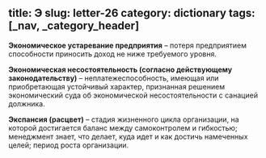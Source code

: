 title: Э
slug: letter-26
category: dictionary
tags: [_nav, _category_header]
---

**Экономическое устаревание предприятия** – потеря предприятием способности приносить доход не ниже требуемого уровня.

**Экономическая несостоятельность (согласно действующему законодательству)** – неплатежеспособность, имеющая или приобретающая устойчивый характер, признанная решением экономический суда об экономической несостоятельности с санацией должника.

**Экспансия (расцвет)** – стадия жизненного цикла организации, на которой достигается баланс между самоконтролем и гибкостью; менеджмент знает, что делает, куда идет и как достичь намеченных целей; период роста организации.
